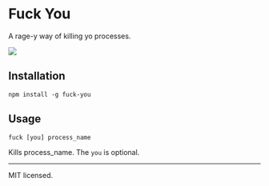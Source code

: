 Fuck You
========

A rage-y way of killing yo processes.

![](https://raw.github.com/robotlolita/fuck-you/master/example.gif)

## Installation

    npm install -g fuck-you

## Usage

    fuck [you] process_name

Kills process_name. The `you` is optional.

- - -
MIT licensed.

